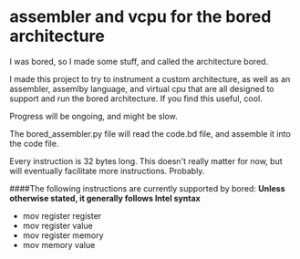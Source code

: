 # assembler and vcpu for the bored architecture

I was bored, so I made some stuff, and called the architecture bored.

I made this project to try to instrument a custom architecture, as well as an
assembler, assemlby language, and virtual cpu that are all designed to support
and run the bored architecture. If you find this useful, cool.

Progress will be ongoing, and might be slow.

The bored_assembler.py file will read the code.bd file, and assemble it into the code file.


Every instruction is 32 bytes long. This doesn't really matter for now, but will
eventually facilitate more instructions. Probably.

####The following instructions are currently supported by bored:
**Unless otherwise stated, it generally follows Intel syntax**

 - mov register register
 - mov register value
 - mov register memory
 - mov memory value 


